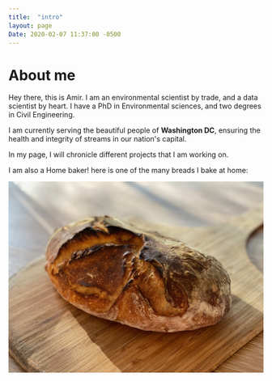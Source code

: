 ```yaml
---
title:  "intro"
layout: page
Date: 2020-02-07 11:37:00 -0500
---
```

# About me

Hey there, this is Amir. I am an environmental scientist by trade, and a data scientist by heart. I have a PhD in Environmental sciences, and two degrees in Civil Engineering.

I am currently serving the beautiful people of **Washington DC**, ensuring the health and integrity of streams in our nation's capital.

In my page, I will chronicle different projects that I am working on.

I am also a Home baker! here is one of the many breads I bake at home:

![Image of my home made bread](https://github.com/CoolSciGuy/coolsciguy.github.io/blob/master/assets/bread.jpeg)
